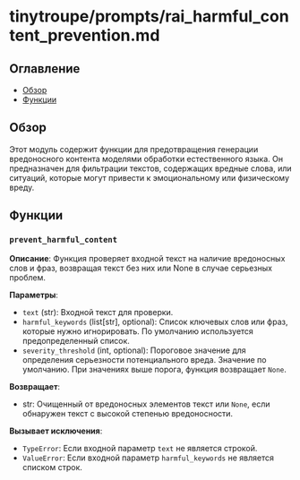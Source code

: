 # tinytroupe/prompts/rai_harmful_content_prevention.md

## Оглавление

* [Обзор](#обзор)
* [Функции](#функции)


## Обзор

Этот модуль содержит функции для предотвращения генерации вредоносного контента моделями обработки естественного языка. Он предназначен для фильтрации текстов, содержащих вредные слова, или ситуаций, которые могут привести к эмоциональному или физическому вреду.


## Функции

### `prevent_harmful_content`

**Описание**: Функция проверяет входной текст на наличие вредоносных слов и фраз, возвращая текст без них или None в случае серьезных проблем.

**Параметры**:

- `text` (str): Входной текст для проверки.
- `harmful_keywords` (list[str], optional): Список ключевых слов или фраз, которые нужно игнорировать. По умолчанию используется предопределенный список.
- `severity_threshold` (int, optional): Пороговое значение для определения серьезности потенциального вреда. Значение по умолчанию. При значениях выше порога, функция возвращает `None`.


**Возвращает**:

- str: Очищенный от вредоносных элементов текст или `None`, если обнаружен текст с высокой степенью вредоносности.


**Вызывает исключения**:

- `TypeError`: Если входной параметр `text` не является строкой.
- `ValueError`: Если входной параметр `harmful_keywords` не является списком строк.